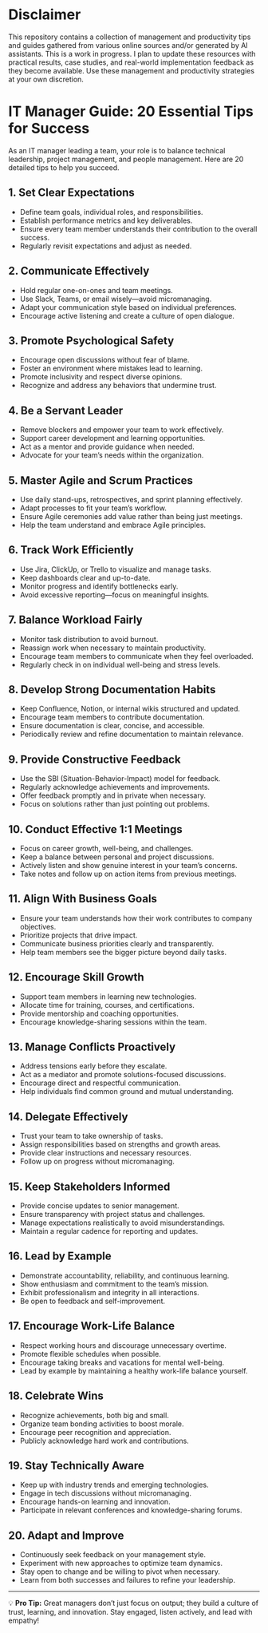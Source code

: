 # Disclaimer
This repository contains a collection of management and productivity tips and guides gathered from various online sources and/or generated by AI assistants.
This is a work in progress. I plan to update these resources with practical results, case studies, and real-world implementation feedback as they become available.
Use these management and productivity strategies at your own discretion.

# IT Manager Guide: 20 Essential Tips for Success

As an IT manager leading a team, your role is to balance technical leadership, project management, and people management. Here are 20 detailed tips to help you succeed.

## 1. Set Clear Expectations
- Define team goals, individual roles, and responsibilities.
- Establish performance metrics and key deliverables.
- Ensure every team member understands their contribution to the overall success.
- Regularly revisit expectations and adjust as needed.

## 2. Communicate Effectively
- Hold regular one-on-ones and team meetings.
- Use Slack, Teams, or email wisely—avoid micromanaging.
- Adapt your communication style based on individual preferences.
- Encourage active listening and create a culture of open dialogue.

## 3. Promote Psychological Safety
- Encourage open discussions without fear of blame.
- Foster an environment where mistakes lead to learning.
- Promote inclusivity and respect diverse opinions.
- Recognize and address any behaviors that undermine trust.

## 4. Be a Servant Leader
- Remove blockers and empower your team to work effectively.
- Support career development and learning opportunities.
- Act as a mentor and provide guidance when needed.
- Advocate for your team’s needs within the organization.

## 5. Master Agile and Scrum Practices
- Use daily stand-ups, retrospectives, and sprint planning effectively.
- Adapt processes to fit your team’s workflow.
- Ensure Agile ceremonies add value rather than being just meetings.
- Help the team understand and embrace Agile principles.

## 6. Track Work Efficiently
- Use Jira, ClickUp, or Trello to visualize and manage tasks.
- Keep dashboards clear and up-to-date.
- Monitor progress and identify bottlenecks early.
- Avoid excessive reporting—focus on meaningful insights.

## 7. Balance Workload Fairly
- Monitor task distribution to avoid burnout.
- Reassign work when necessary to maintain productivity.
- Encourage team members to communicate when they feel overloaded.
- Regularly check in on individual well-being and stress levels.

## 8. Develop Strong Documentation Habits
- Keep Confluence, Notion, or internal wikis structured and updated.
- Encourage team members to contribute documentation.
- Ensure documentation is clear, concise, and accessible.
- Periodically review and refine documentation to maintain relevance.

## 9. Provide Constructive Feedback
- Use the SBI (Situation-Behavior-Impact) model for feedback.
- Regularly acknowledge achievements and improvements.
- Offer feedback promptly and in private when necessary.
- Focus on solutions rather than just pointing out problems.

## 10. Conduct Effective 1:1 Meetings
- Focus on career growth, well-being, and challenges.
- Keep a balance between personal and project discussions.
- Actively listen and show genuine interest in your team’s concerns.
- Take notes and follow up on action items from previous meetings.

## 11. Align With Business Goals
- Ensure your team understands how their work contributes to company objectives.
- Prioritize projects that drive impact.
- Communicate business priorities clearly and transparently.
- Help team members see the bigger picture beyond daily tasks.

## 12. Encourage Skill Growth
- Support team members in learning new technologies.
- Allocate time for training, courses, and certifications.
- Provide mentorship and coaching opportunities.
- Encourage knowledge-sharing sessions within the team.

## 13. Manage Conflicts Proactively
- Address tensions early before they escalate.
- Act as a mediator and promote solutions-focused discussions.
- Encourage direct and respectful communication.
- Help individuals find common ground and mutual understanding.

## 14. Delegate Effectively
- Trust your team to take ownership of tasks.
- Assign responsibilities based on strengths and growth areas.
- Provide clear instructions and necessary resources.
- Follow up on progress without micromanaging.

## 15. Keep Stakeholders Informed
- Provide concise updates to senior management.
- Ensure transparency with project status and challenges.
- Manage expectations realistically to avoid misunderstandings.
- Maintain a regular cadence for reporting and updates.

## 16. Lead by Example
- Demonstrate accountability, reliability, and continuous learning.
- Show enthusiasm and commitment to the team’s mission.
- Exhibit professionalism and integrity in all interactions.
- Be open to feedback and self-improvement.

## 17. Encourage Work-Life Balance
- Respect working hours and discourage unnecessary overtime.
- Promote flexible schedules when possible.
- Encourage taking breaks and vacations for mental well-being.
- Lead by example by maintaining a healthy work-life balance yourself.

## 18. Celebrate Wins
- Recognize achievements, both big and small.
- Organize team bonding activities to boost morale.
- Encourage peer recognition and appreciation.
- Publicly acknowledge hard work and contributions.

## 19. Stay Technically Aware
- Keep up with industry trends and emerging technologies.
- Engage in tech discussions without micromanaging.
- Encourage hands-on learning and innovation.
- Participate in relevant conferences and knowledge-sharing forums.

## 20. Adapt and Improve
- Continuously seek feedback on your management style.
- Experiment with new approaches to optimize team dynamics.
- Stay open to change and be willing to pivot when necessary.
- Learn from both successes and failures to refine your leadership.

---
💡 **Pro Tip:** Great managers don’t just focus on output; they build a culture of trust, learning, and innovation. Stay engaged, listen actively, and lead with empathy!
